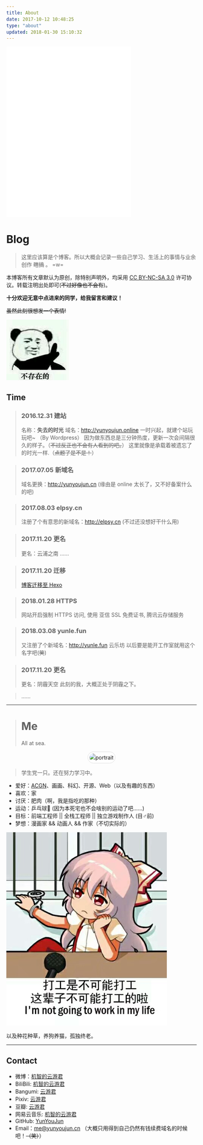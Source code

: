 ```yaml
---
title: About
date: 2017-10-12 10:48:25
type: "about"
updated: 2018-01-30 15:10:32
---
```


<iframe frameborder="no" border="0" marginwidth="0" marginheight="0" width=330 height=450 src="//music.163.com/outchain/player?type=0&id=308168565&auto=1&height=430"></iframe>

# Blog

> 这里应该算是个博客。所以大概会记录一些自己学习、生活上的事情与业余创作 ~~瞎搞~~ 。 =w=

本博客所有文章默认为原创，除特别声明外，均采用 [CC BY-NC-SA 3.0](https://creativecommons.org/licenses/by-nc-sa/3.0/) 许可协议。转载注明出处即可(~~不过好像也不会有~~)。

__十分欢迎无意中点进来的同学，给我留言和建议！__

~~虽然此刻很想发一个表情!~~

![不存在的.jpg](/source/images/meme/no-exist.jpg)

## Time

> ### 2016.12.31  建站
> 名称：**失去的时光**
域名：<http://yunyoujun.online>
一时兴起，就建个站玩玩吧~ （By Wordpress）
因为做东西总是三分钟热度，更新一次会间隔很久的样子。（~~不过反正也不会有人看到的吧。~~）
这里就像是承载着被遗忘了的时光一样.（~~点题了是不是！~~）

> ### 2017.07.05  新域名
> 域名更换：<http://yunyoujun.cn>
(缘由是 online 太长了，又不好备案什么的吧)

> ### 2017.08.03  elpsy.cn
> 注册了个有意思的新域名：<http://elpsy.cn>
(不过还没想好干什么用)

> ### 2017.11.20  更名
> 更名：云浦之南  ……

> ### 2017.11.20  迁移
> [博客迁移至 Hexo](https://yunyoujun.cn/note/hexo-build-note)

> ### 2018.01.28  HTTPS
> 网站开启强制 HTTPS 访问, 使用 亚信 SSL 免费证书, 腾讯云存储服务

> ### 2018.03.08  yunle.fun
> 又注册了个新域名：<http://yunle.fun> 云乐坊
以后要是能开工作室就用这个名字吧(~~笑~~)

> ### 2017.11.20  更名
> 更名：阴霾天空
> 此刻的我，大概正处于阴霾之下。

> ……

---

> # Me
> All at sea.

<div style="text-align:center;">
<img src="https://s.gravatar.com/avatar/18898984c2aeb0dae7530a738f150cba" alt="portrait" title="ID : 云游君"
style="border-radius:100px;padding: 4px;line-height: 1.5;background-color: #fff;border: 1px solid #ddd;">
</div>

> 学生党一只。还在努力学习中。

- 爱好：[ACGN](https://baike.baidu.com/item/ACGN)、画画、科幻、开源、Web（以及有趣的东西）
- 喜欢：家
- 讨厌：肥肉（啊，我是指吃的那种）
- 运动：乒乓球🏓 (因为本死宅也不会啥别的运动了吧……)
- 目标：前端工程师 || 全栈工程师 || 独立游戏制作人 (目♂前)
- 梦想：漫画家 && 动画人 && 作家（不切实际的）

![工作就输了](/source/images/meme/no-work.jpg)

以及种花种草，养狗养猫，孤独终老。

---

## Contact

- 微博：[机智的云游君](https://weibo.com/jizhideyunyoujun)
- BiliBili: [机智的云游君](https://space.bilibili.com/1579790)
- Bangumi: [云游君](http://bangumi.tv/user/yunyoujun)
- Pixiv: [云游君](https://pixiv.me/yunyoujun)
- 豆瓣: [云游君](https://www.douban.com/people/yunyoujun/)
- 网易云音乐: [机智的云游君](http://music.163.com/#/user/home?id=247102977)
- GitHub: [YunYouJun](https://github.com/YunYouJun)
- Email：<me@yunyoujun.cn> （大概只用得到自己仍然有钱续费域名的时候吧！~~（笑）~~）